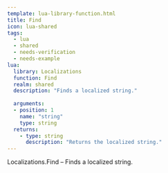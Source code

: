 ```yaml
---
template: lua-library-function.html
title: Find
icon: lua-shared
tags:
  - lua
  - shared
  - needs-verification
  - needs-example
lua:
  library: Localizations
  function: Find
  realm: shared
  description: "Finds a localized string."
  
  arguments:
  - position: 1
    name: "string"
    type: string
  returns:
    - type: string
      description: "Returns the localized string."
---
```


<div class="lua__search__keywords">
Localizations.Find &#x2013; Finds a localized string.
</div>
